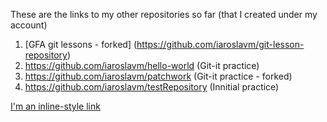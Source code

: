 These are the links to my other repositories so far (that I created under my account)

1. [GFA git lessons - forked] (https://github.com/iaroslavm/git-lesson-repository)
2. https://github.com/iaroslavm/hello-world (Git-it practice)
3. https://github.com/iaroslavm/patchwork (Git-it practice - forked)
4. https://github.com/iaroslavm/testRepository (Innitial practice)

[I'm an inline-style link](https://www.google.com)
